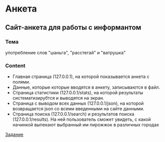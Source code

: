 # Анкета

## Сайт-анкета для работы с информантом

### Тема 
 
 употребление слов "шаньга", "расстегай" и "ватрушка"
 
 ### Content

* Главная страница (127.0.0.1), на которой показывается анкета с полями.
* Данные, которые которые вводятся в анкету, записываются в файл.
* Страница статистики (127.0.0.1/stats), на которой результаты систематизирубтся и выводятся на экран.
* Страница с выводом всех данных (127.0.0.1/json), на которой возвращается json со всеми введенными на сайте данными.
* Страница поиска (127.0.0.1/search) и результатов поиска (127.0.0.1/results). На ней пользователь сможет увидеть, с какой начинкой выпекают выбранный им пирожжок в различных городах 

[Задание](https://github.com/ancatmara/learnpython2017/blob/master/%D0%A1%D0%B5%D0%BC%D0%B8%D0%BD%D0%B0%D1%80%D1%8B/9-10.%20%D0%90%D0%BD%D0%BA%D0%B5%D1%82%D0%B0.md)
